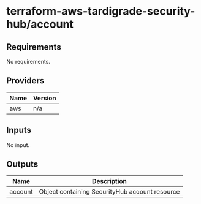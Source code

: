# terraform-aws-tardigrade-security-hub/account

<!-- BEGIN TFDOCS -->
## Requirements

No requirements.

## Providers

| Name | Version |
|------|---------|
| aws | n/a |

## Inputs

No input.

## Outputs

| Name | Description |
|------|-------------|
| account | Object containing SecurityHub account resource |

<!-- END TFDOCS -->
